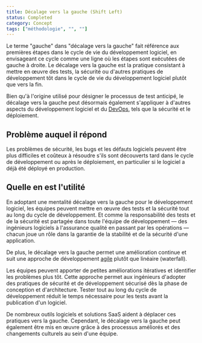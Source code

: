 ```yaml
---
title: Décalage vers la gauche (Shift Left)
status: Completed
category: Concept
tags: ["méthodologie", "", ""]
---
```


Le terme "gauche" dans "décalage vers la gauche" fait référence aux premières étapes dans le cycle de vie du développement logiciel,
en envisageant ce cycle comme une ligne où les étapes sont exécutées de gauche à droite.
Le décalage vers la gauche est la pratique consistant à mettre en œuvre des tests, la sécurité ou d'autres pratiques de développement
tôt dans le cycle de vie du développement logiciel plutôt que vers la fin.

Bien qu'à l'origine utilisé pour désigner le processus de test anticipé,
le décalage vers la gauche peut désormais également s'appliquer à d'autres aspects du développement logiciel et du [DevOps](/fr/devops/), tels que la sécurité et le déploiement.

## Problème auquel il répond

Les problèmes de sécurité, les bugs et les défauts logiciels peuvent être plus difficiles et coûteux à résoudre
s'ils sont découverts tard dans le cycle de développement ou après le déploiement,
en particulier si le logiciel a déjà été déployé en production.

## Quelle en est l'utilité

En adoptant une mentalité décalage vers la gauche pour le développement logiciel,
les équipes peuvent mettre en œuvre des tests et la sécurité tout au long du cycle de développement.
Et comme la responsabilité des tests et de la sécurité est partagée dans toute l'équipe de développement
— des ingénieurs logiciels à l'assurance qualité en passant par les opérations —
chacun joue un rôle dans la garantie de la stabilité et de la sécurité d'une application.

De plus, le décalage vers la gauche permet une amélioration continue et
suit une approche de développement [agile](/fr/agile-software-development/) plutôt que linéaire (waterfall).

Les équipes peuvent apporter de petites améliorations itératives et identifier les problèmes plus tôt.
Cette approche permet aux ingénieurs d'adopter des pratiques de sécurité et de développement sécurisé
dès la phase de conception et d'architecture.
Tester tout au long du cycle de développement réduit le temps nécessaire pour les tests avant la publication d'un logiciel.

De nombreux outils logiciels et solutions SaaS aident à déplacer ces pratiques vers la gauche.
Cependant, le décalage vers la gauche peut également être mis en œuvre grâce à des processus améliorés et des changements culturels au sein d'une équipe.